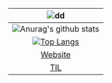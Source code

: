 
| ![dd](https://6rube.net/content/images/size/w1000/2021/02/logolong.svg "test")|
| :---: |
| ![Anurag's github stats](https://github-readme-stats.vercel.app/api?username=6rube) |
| [![Top Langs](https://github-readme-stats.vercel.app/api/top-langs/?username=6rube)](https://github.com/anuraghazra/github-readme-stats) |
| [Website](https://www.6rube.net) |
| [TIL](https://6rube.net/thingsilove/) |


